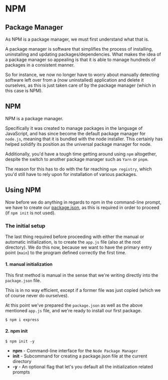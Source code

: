 # NPM

## Package Manager
As NPM is a package manager, we must first understand what that is.

A package manager is software that simplifies the process of installing, uninstalling and updating packages/dependencies.
What makes the idea of a package manager so appealing is that it is able to manage hundreds of packages in a consistent manner.

So for instance, we now no longer have to worry about manually detecting software left over from a (now uninstalled) application and delete it ourselves, as this is just taken care of by the package manager (which in this case is NPM).


## NPM
NPM is a package manager.

Specifically it was created to manage packages in the language of JavaScript, and has since become the default package manager for `node.js`, meaning that it is bundled with the node installer.
This certainly has helped solidify its position as the universal package manager for node.

Additionally, you'd have a tough time getting around using `npm` altogether, despite the switch to another package manager such as `Yarn` or `pnpm`.

The reason for this has to do with the far reaching `npm registry`, which you'd still have to rely upon for installation of various packages.


## Using NPM
Now before we do anything in regards to npm in the command-line prompt, we have to create our <a href="/node-and-packages/package.json-and-node_modules">package.json</a>, as this is required in order to proceed (if `npm init` is not used).


### The initial setup
The last thing required before proceeding with either the manual or automatic initialization, is to create the `app.js` file (also at the root directory).
We do this now, because we want to have the primary entry point (`main`) to the program defined correctly the first time.


#### 1. manual initialization
This first method is manual in the sense that we're writing directly into the `package.json` file.

This is in no way efficient, except if a former file was just copied (which we of course never do ourselves).





At this point we've prepared the `package.json` as well as the above mentioned `app.js` file, and we're ready to install our first package.

```console
$ npm i express
```


#### 2. npm init


```console
$ npm init -y
```
* **npm**       - Command-line interface for the `Node Package Manager`
* **init**      - Subcommand for creating a package.json file at the current directory
* **-y**        - An optional flag that let's you default all the initialization related prompts


